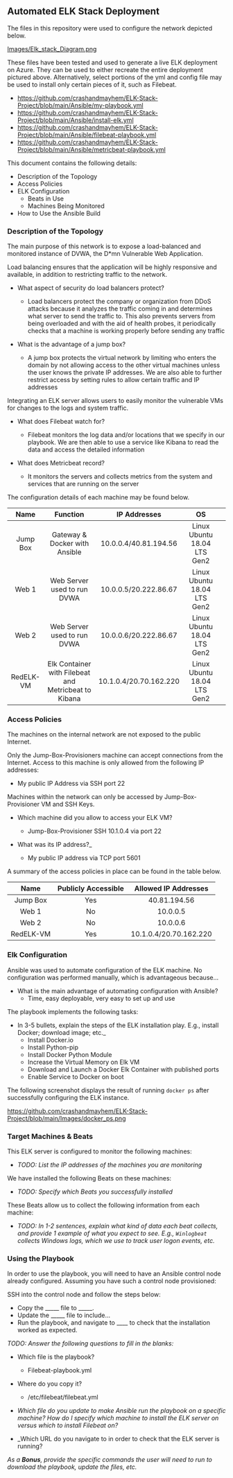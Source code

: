 ## Automated ELK Stack Deployment

The files in this repository were used to configure the network depicted below.

[Images/Elk_stack_Diagram.png](https://github.com/crashandmayhem/ELK-Stack-Project/blob/main/Diagrams/Elk_Stack_Diagram.png)

These files have been tested and used to generate a live ELK deployment on Azure. They can be used to either recreate the entire deployment pictured above. Alternatively, select portions of the yml and config file may be used to install only certain pieces of it, such as Filebeat.

  - https://github.com/crashandmayhem/ELK-Stack-Project/blob/main/Ansible/my-playbook.yml
  - https://github.com/crashandmayhem/ELK-Stack-Project/blob/main/Ansible/install-elk.yml
  - https://github.com/crashandmayhem/ELK-Stack-Project/blob/main/Ansible/filebeat-playbook.yml
  -  https://github.com/crashandmayhem/ELK-Stack-Project/blob/main/Ansible/metricbeat-playbook.yml

This document contains the following details:
- Description of the Topology
- Access Policies
- ELK Configuration
  - Beats in Use
  - Machines Being Monitored
- How to Use the Ansible Build


### Description of the Topology

The main purpose of this network is to expose a load-balanced and monitored instance of DVWA, the D*mn Vulnerable Web Application.

Load balancing ensures that the application will be highly responsive and available, in addition to restricting traffic to the network.

- What aspect of security do load balancers protect? 
  - Load balancers protect the company or organization from DDoS attacks because it analyzes the traffic coming in and determines what server to send the traffic to. This also prevents servers from being overloaded and with the aid of health probes, it periodically checks that a machine is working properly before sending any traffic
 
- What is the advantage of a jump box?
  - A jump box protects the virtual network by limiting who enters the domain by not allowing access to the other virtual machines unless the user knows the private IP addresses. We are also able to further restrict access by setting rules to allow certain traffic and IP addresses

Integrating an ELK server allows users to easily monitor the vulnerable VMs for changes to the logs and system traffic.

- What does Filebeat watch for?
  - Filebeat monitors the log data and/or locations that we specify in our playbook. We are then able to use a service like Kibana to read the data and access the detailed information

- What does Metricbeat record?
  - It monitors the servers and collects metrics from the system and services that are running on the server

The configuration details of each machine may be found below.


|    Name   |                       Function                       |      IP Addresses      |              OS             |   |
|:---------:|:----------------------------------------------------:|:----------------------:|:---------------------------:|---|
| Jump Box  | Gateway & Docker with Ansible                        | 10.0.0.4/40.81.194.56  | Linux Ubuntu 18.04 LTS Gen2 |   |
| Web 1     | Web Server used to run DVWA                          | 10.0.0.5/20.222.86.67  | Linux Ubuntu 18.04 LTS Gen2 |   |
| Web 2     | Web Server used to run DVWA                          | 10.0.0.6/20.222.86.67  | Linux Ubuntu 18.04 LTS Gen2 |   |
| RedELK-VM | Elk Container with Filebeat and Metricbeat to Kibana | 10.1.0.4/20.70.162.220 | Linux Ubuntu 18.04 LTS Gen2 |   |
### Access Policies

The machines on the internal network are not exposed to the public Internet. 

Only the Jump-Box-Provisioners machine can accept connections from the Internet. Access to this machine is only allowed from the following IP addresses:
- My public IP Address via SSH port 22

Machines within the network can only be accessed by Jump-Box-Provisioner VM and SSH Keys.

- Which machine did you allow to access your ELK VM?
  - Jump-Box-Provisioner SSH 10.1.0.4 via port 22

- What was its IP address?_
  - My public IP address via TCP port 5601


A summary of the access policies in place can be found in the table below.

|    Name   | Publicly Accessible |  Allowed IP Addresses  |
|:---------:|:-------------------:|:----------------------:|
| Jump Box  |         Yes         |      40.81.194.56      |
| Web 1     |          No         |        10.0.0.5        |
| Web 2     |          No         |        10.0.0.6        |
| RedELK-VM |         Yes         | 10.1.0.4/20.70.162.220 |

### Elk Configuration

Ansible was used to automate configuration of the ELK machine. No configuration was performed manually, which is advantageous because...
- What is the main advantage of automating configuration with Ansible?
  - Time, easy deployable, very easy to set up and use

The playbook implements the following tasks:
- In 3-5 bullets, explain the steps of the ELK installation play. E.g., install Docker; download image; etc._
  - Install Docker.io
  - Install Python-pip
  - Install Docker Python Module
  - Increase the Virtual Memory on Elk VM
  - Download and Launch a Docker Elk Container with published ports
  - Enable Service to Docker on boot

The following screenshot displays the result of running `docker ps` after successfully configuring the ELK instance.

https://github.com/crashandmayhem/ELK-Stack-Project/blob/main/Images/docker_ps.png

### Target Machines & Beats
This ELK server is configured to monitor the following machines:
- _TODO: List the IP addresses of the machines you are monitoring_

We have installed the following Beats on these machines:
- _TODO: Specify which Beats you successfully installed_

These Beats allow us to collect the following information from each machine:
- _TODO: In 1-2 sentences, explain what kind of data each beat collects, and provide 1 example of what you expect to see. E.g., `Winlogbeat` collects Windows logs, which we use to track user logon events, etc._

### Using the Playbook
In order to use the playbook, you will need to have an Ansible control node already configured. Assuming you have such a control node provisioned: 

SSH into the control node and follow the steps below:
- Copy the _____ file to _____.
- Update the _____ file to include...
- Run the playbook, and navigate to ____ to check that the installation worked as expected.

_TODO: Answer the following questions to fill in the blanks:_
- Which file is the playbook?
  - Filebeat-playbook.yml

- Where do you copy it?
  - /etc/filebeat/filebeat.yml

- _Which file do you update to make Ansible run the playbook on a specific machine? How do I specify which machine to install the ELK server on versus which to install Filebeat on?_
- _Which URL do you navigate to in order to check that the ELK server is running?

_As a **Bonus**, provide the specific commands the user will need to run to download the playbook, update the files, etc._
